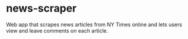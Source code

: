 # news-scraper
Web app that scrapes news articles from NY Times online and lets users view and leave comments on each article.
